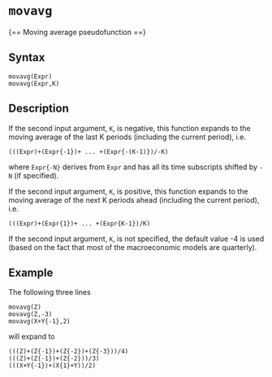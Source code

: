 # `movavg`

{== Moving average pseudofunction ==}

## Syntax

    movavg(Expr)
    movavg(Expr,K)

## Description

If the second input argument, `K`, is negative, this function expands to
the moving average of the last K periods (including the current period),
i.e.

    (((Expr)+(Expr{-1})+ ... +(Expr{-(K-1)})/-K)

where `Expr{-N}` derives from `Expr` and has all its time subscripts
shifted by `-N` (if specified).

If the second input argument, `K`, is positive, this function expands to
the moving average of the next K periods ahead (including the current
period), i.e.

    (((Expr)+(Expr{1})+ ... +(Expr{K-1})/K)

If the second input argument, `K`, is not specified, the default value -4
is used (based on the fact that most of the macroeconomic models are
quarterly).

## Example

The following three lines

    movavg(Z)
    movavg(Z,-3)
    movavg(X+Y{-1},2)

will expand to

    (((Z)+(Z{-1})+(Z{-2})+(Z{-3}))/4)
    (((Z)+(Z{-1})+(Z{-2}))/3)
    (((X+Y{-1})+(X{1}+Y))/2)




